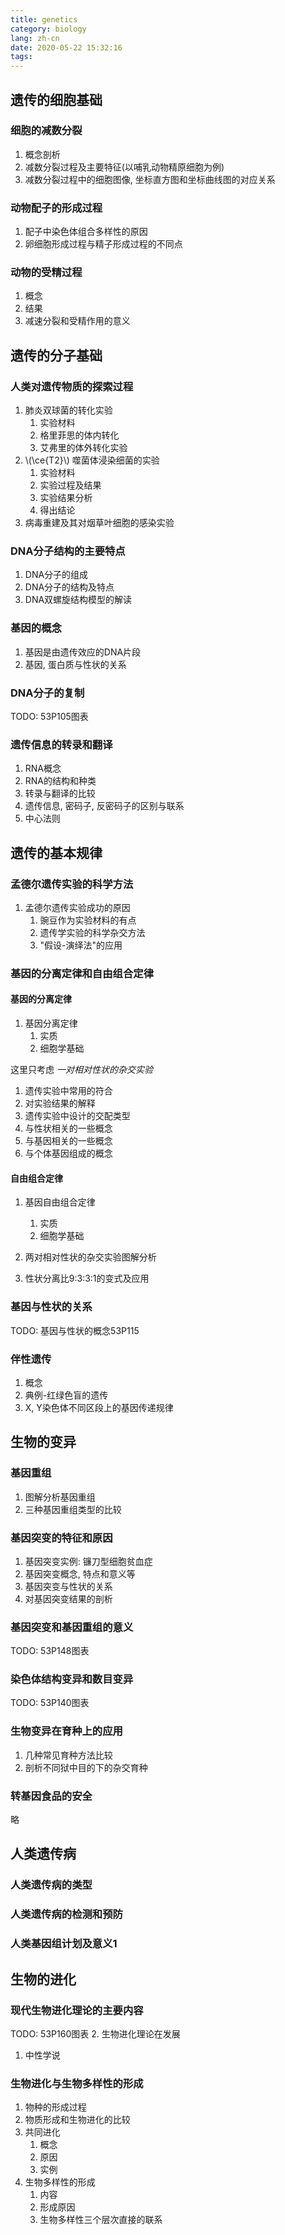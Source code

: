 ```yaml
---
title: genetics
category: biology
lang: zh-cn
date: 2020-05-22 15:32:16
tags:
---
```


## 遗传的细胞基础

### 细胞的减数分裂

1. 概念剖析
2. 减数分裂过程及主要特征(以哺乳动物精原细胞为例)
3. 减数分裂过程中的细胞图像, 坐标直方图和坐标曲线图的对应关系

### 动物配子的形成过程

1. 配子中染色体组合多样性的原因
2. 卵细胞形成过程与精子形成过程的不同点

### 动物的受精过程

1. 概念
2. 结果
3. 减速分裂和受精作用的意义

## 遗传的分子基础

### 人类对遗传物质的探索过程

1. 肺炎双球菌的转化实验
   1. 实验材料
   2. 格里菲思的体内转化
   3. 艾弗里的体外转化实验
2. \\(\ce{T2}\\) 噬菌体浸染细菌的实验
   1. 实验材料
   2. 实验过程及结果
   3. 实验结果分析
   4. 得出结论
3. 病毒重建及其对烟草叶细胞的感染实验

### DNA分子结构的主要特点

1. DNA分子的组成
2. DNA分子的结构及特点
3. DNA双螺旋结构模型的解读

### 基因的概念

1. 基因是由遗传效应的DNA片段
2. 基因, 蛋白质与性状的关系

### DNA分子的复制

TODO: 53P105图表

### 遗传信息的转录和翻译

1. RNA概念
2. RNA的结构和种类
3. 转录与翻译的比较
4. 遗传信息, 密码子, 反密码子的区别与联系
5. 中心法则

## 遗传的基本规律

### 孟德尔遗传实验的科学方法

1. 孟德尔遗传实验成功的原因
   1. 豌豆作为实验材料的有点
   2. 遗传学实验的科学杂交方法
   3. "假设-演绎法"的应用

### 基因的分离定律和自由组合定律

#### 基因的分离定律

1. 基因分离定律
   1. 实质
   2. 细胞学基础


这里只考虑 *一对相对性状的杂交实验*

1. 遗传实验中常用的符合
2. 对实验结果的解释
3. 遗传实验中设计的交配类型
4. 与性状相关的一些概念
5. 与基因相关的一些概念
6. 与个体基因组成的概念

#### 自由组合定律

1. 基因自由组合定律
   1. 实质
   2. 细胞学基础

1. 两对相对性状的杂交实验图解分析
2. 性状分离比9:3:3:1的变式及应用

### 基因与性状的关系

TODO: 基因与性状的概念53P115

### 伴性遗传

1. 概念
2. 典例-红绿色盲的遗传
3. X, Y染色体不同区段上的基因传递规律

## 生物的变异

### 基因重组

1. 图解分析基因重组
2. 三种基因重组类型的比较

### 基因突变的特征和原因

1. 基因突变实例: 镰刀型细胞贫血症
2. 基因突变概念, 特点和意义等
3. 基因突变与性状的关系
4. 对基因突变结果的剖析

### 基因突变和基因重组的意义

TODO: 53P148图表

### 染色体结构变异和数目变异

TODO: 53P140图表

### 生物变异在育种上的应用

1. 几种常见育种方法比较
2. 剖析不同狱中目的下的杂交育种

### 转基因食品的安全

略

## 人类遗传病

### 人类遗传病的类型

### 人类遗传病的检测和预防

### 人类基因组计划及意义1

## 生物的进化

### 现代生物进化理论的主要内容

TODO: 53P160图表
2. 生物进化理论在发展
   1. 中性学说

### 生物进化与生物多样性的形成

1. 物种的形成过程
2. 物质形成和生物进化的比较
3. 共同进化
   1. 概念
   2. 原因
   3. 实例
4. 生物多样性的形成
   1. 内容
   2. 形成原因
   3. 生物多样性三个层次直接的联系
